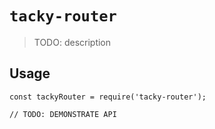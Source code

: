 # `tacky-router`

> TODO: description

## Usage

```
const tackyRouter = require('tacky-router');

// TODO: DEMONSTRATE API
```
